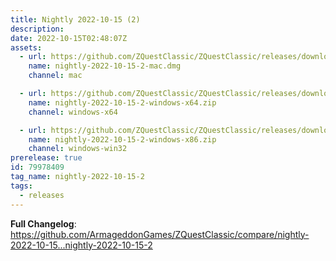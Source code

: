 ```yaml
---
title: Nightly 2022-10-15 (2)
description: 
date: 2022-10-15T02:48:07Z
assets: 
  - url: https://github.com/ZQuestClassic/ZQuestClassic/releases/download/nightly-2022-10-15-2/nightly-2022-10-15-2-mac.dmg
    name: nightly-2022-10-15-2-mac.dmg
    channel: mac

  - url: https://github.com/ZQuestClassic/ZQuestClassic/releases/download/nightly-2022-10-15-2/nightly-2022-10-15-2-windows-x64.zip
    name: nightly-2022-10-15-2-windows-x64.zip
    channel: windows-x64

  - url: https://github.com/ZQuestClassic/ZQuestClassic/releases/download/nightly-2022-10-15-2/nightly-2022-10-15-2-windows-x86.zip
    name: nightly-2022-10-15-2-windows-x86.zip
    channel: windows-win32
prerelease: true
id: 79978409
tag_name: nightly-2022-10-15-2
tags:
  - releases
---
```


**Full Changelog**: https://github.com/ArmageddonGames/ZQuestClassic/compare/nightly-2022-10-15...nightly-2022-10-15-2
